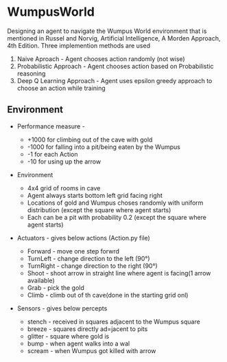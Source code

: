# WumpusWorld
Designing an agent to navigate the Wumpus World environment that is mentioned in Russel and Norvig, Artificial Intelligence, A Morden Approach, 4th Edition.
Three implemention methods are used
  1. Naive Aproach - Agent chooses action randomly (not wise)
  2. Probabilistic Approach - Agent chooses action based on Probabilistic reasoning
  3. Deep Q Learning Approach - Agent uses epsilon greedy approach to choose an action while training
 
## Environment
  * Performance measure - 
      * +1000 for climbing out of the cave with gold
      * -1000 for falling into a pit/being eaten by the Wumpus
      * -1 for each Action
      * -10 for using up the arrow
       
   
  * Environment
      * 4x4 grid of rooms in cave
      * Agent always starts bottom left grid facing right
      * Locations of gold and Wumpus choses randomly with uniform distribution (except the square where agent starts)
      * Each can be a pit with probability 0.2 (except the square where agent starts)
      
  * Actuators - gives below actions (Action.py file) 
      * Forward - move one step forwrd
      * TurnLeft - change direction to the left (90°)
      * TurnRight - change direction to the right (90°)
      * Shoot - shoot arrow in straight line where agent is facing(1 arrow available)
      * Grab - pick the gold 
      * Climb - climb out of th cave(done in the starting grid onl) 
  
      
  * Sensors - gives below percepts
      * stench - received in squares adjacent to the Wumpus square 
      * breeze - squares directly ad=jacent to pits
      * glitter - square where gold is 
      * bump - when agent walks into a wal
      * scream - when Wumpus got killed with arrow
      
